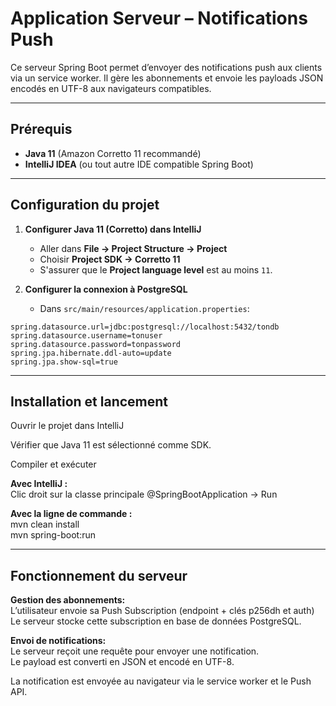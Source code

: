 # Application Serveur – Notifications Push

Ce serveur Spring Boot permet d’envoyer des notifications push aux clients via un service worker. Il gère les abonnements et envoie les payloads JSON encodés en UTF-8 aux navigateurs compatibles.

---

## Prérequis

- **Java 11** (Amazon Corretto 11 recommandé)
- **IntelliJ IDEA** (ou tout autre IDE compatible Spring Boot)

---

## Configuration du projet

1. **Configurer Java 11 (Corretto) dans IntelliJ**
    - Aller dans **File → Project Structure → Project**
    - Choisir **Project SDK → Corretto 11**
    - S'assurer que le **Project language level** est au moins `11`.

2. **Configurer la connexion à PostgreSQL**
    - Dans `src/main/resources/application.properties`:

```properties
spring.datasource.url=jdbc:postgresql://localhost:5432/tondb
spring.datasource.username=tonuser
spring.datasource.password=tonpassword
spring.jpa.hibernate.ddl-auto=update
spring.jpa.show-sql=true
```
---

## Installation et lancement

Ouvrir le projet dans IntelliJ

Vérifier que Java 11 est sélectionné comme SDK.

Compiler et exécuter

**Avec IntelliJ :**\
Clic droit sur la classe principale @SpringBootApplication → Run

**Avec la ligne de commande :**\
mvn clean install\
mvn spring-boot:run

---

## Fonctionnement du serveur

**Gestion des abonnements:**\
L’utilisateur envoie sa Push Subscription (endpoint + clés p256dh et auth)\
Le serveur stocke cette subscription en base de données PostgreSQL.

**Envoi de notifications:**\
Le serveur reçoit une requête pour envoyer une notification.\
Le payload est converti en JSON et encodé en UTF-8.

La notification est envoyée au navigateur via le service worker et le Push API.

